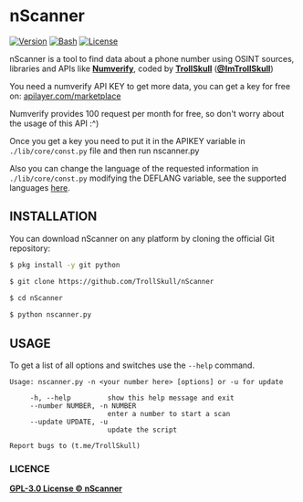 # nScanner
<p align="left">

[![Version](https://img.shields.io/badge/Version-1.0-green)]()
[![Bash](https://img.shields.io/badge/Made%20with-Python-blue)]()
[![License](https://img.shields.io/badge/License-GPL%203.0-yellow)]()

nScanner is a tool to find data about a phone number using OSINT sources, libraries and APIs like **[Numverify](https://numverify.com/)**, coded by **[TrollSkull](https://github.com/TrollSkull)** (**[@ImTrollSkull](https://twitter.com/ImTrollSkull)**)
  
You need a numverify API KEY to get more data, you can get a key for free on: [apilayer.com/marketplace](https://apilayer.com/marketplace/number_verification-api)

Numverify provides 100 request per month for free, so don't worry about the usage of this API :^)
  
Once you get a key you need to put it in the APIKEY variable in `./lib/core/const.py` file and then run nscanner.py
  
Also you can change the language of the requested information in `./lib/core/const.py` modifying the DEFLANG variable, see the supported languages [here](https://pypi.org/project/phonenumbers/).

## INSTALLATION

You can download nScanner on any platform by cloning the official Git repository:

```bash
$ pkg install -y git python

$ git clone https://github.com/TrollSkull/nScanner

$ cd nScanner
    
$ python nscanner.py
```

## USAGE

To get a list of all options and switches use the `--help` command.
```
Usage: nscanner.py -n <your number here> [options] or -u for update

     -h, --help         show this help message and exit
     --number NUMBER, -n NUMBER
                        enter a number to start a scan
     --update UPDATE, -u
                        update the script
  
Report bugs to (t.me/TrollSkull)
```
  
### LICENCE

**[GPL-3.0 License © nScanner](https://github.com/TrollSkull/nScanner/blob/main/LICENSE)**
